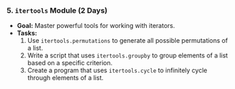 ### 5. **`itertools` Module (2 Days)**

- **Goal:** Master powerful tools for working with iterators.
- **Tasks:**
  1. Use `itertools.permutations` to generate all possible permutations of a list.
  2. Write a script that uses `itertools.groupby` to group elements of a list based on a specific criterion.
  3. Create a program that uses `itertools.cycle` to infinitely cycle through elements of a list.